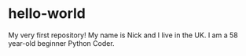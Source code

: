 # hello-world
My very first repository!
My name is Nick and I live in the UK.
I am a 58 year-old beginner Python Coder.
